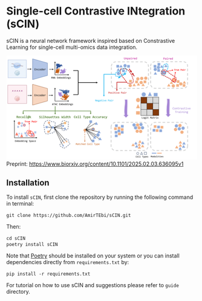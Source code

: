 # Single-cell Contrastive INtegration (sCIN)

sCIN is a neural network framework inspired based on Constrastive Learning for single-cell multi-omics data integration.

![sCIN workflow](sCIN_framework.png)
Preprint: https://www.biorxiv.org/content/10.1101/2025.02.03.636095v1 

## Installation

To install `sCIN`, first clone the repository by running the following command in terminal:
```
git clone https://github.com/AmirTEbi/sCIN.git
```
Then:
```
cd sCIN
poetry install sCIN
```
Note that [Poetry](https://python-poetry.org/docs/#installation) should be installed on your system or you can install dependencies directly from `requirements.txt` by:
```
pip install -r requirements.txt
```

For tutorial on how to use sCIN and suggestions please refer to `guide` directory. 